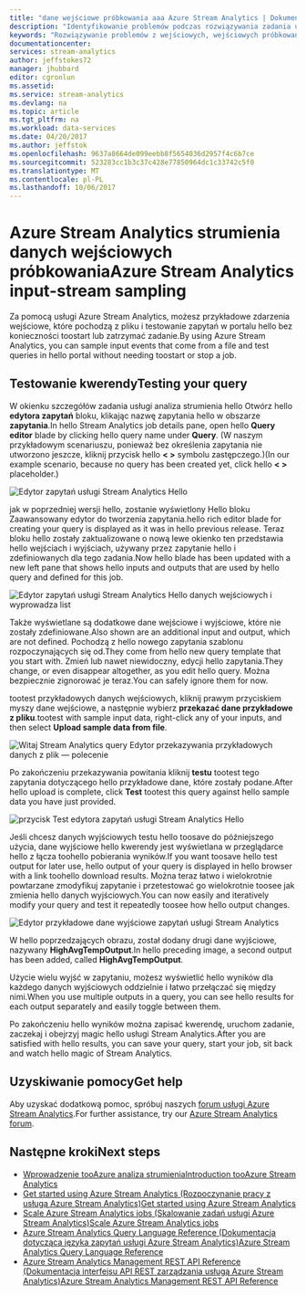 ```yaml
---
title: "dane wejściowe próbkowania aaa Azure Stream Analytics | Dokumentacja firmy Microsoft"
description: "Identyfikowanie problemów podczas rozwiązywania zadania usługi analiza strumienia."
keywords: "Rozwiązywanie problemów z wejściowych, wejściowych próbkowania"
documentationcenter: 
services: stream-analytics
author: jeffstokes72
manager: jhubbard
editor: cgronlun
ms.assetid: 
ms.service: stream-analytics
ms.devlang: na
ms.topic: article
ms.tgt_pltfrm: na
ms.workload: data-services
ms.date: 04/20/2017
ms.author: jeffstok
ms.openlocfilehash: 9637a8664de099eebb8f5654036d2957f4c6b7ce
ms.sourcegitcommit: 523283cc1b3c37c428e77850964dc1c33742c5f0
ms.translationtype: MT
ms.contentlocale: pl-PL
ms.lasthandoff: 10/06/2017
---
```

# <a name="azure-stream-analytics-input-stream-sampling"></a><span data-ttu-id="4fdb1-104">Azure Stream Analytics strumienia danych wejściowych próbkowania</span><span class="sxs-lookup"><span data-stu-id="4fdb1-104">Azure Stream Analytics input-stream sampling</span></span>

<span data-ttu-id="4fdb1-105">Za pomocą usługi Azure Stream Analytics, możesz przykładowe zdarzenia wejściowe, które pochodzą z pliku i testowanie zapytań w portalu hello bez konieczności toostart lub zatrzymać zadanie.</span><span class="sxs-lookup"><span data-stu-id="4fdb1-105">By using Azure Stream Analytics, you can sample input events that come from a file and test queries in hello portal without needing toostart or stop a job.</span></span>

## <a name="testing-your-query"></a><span data-ttu-id="4fdb1-106">Testowanie kwerendy</span><span class="sxs-lookup"><span data-stu-id="4fdb1-106">Testing your query</span></span>

<span data-ttu-id="4fdb1-107">W okienku szczegółów zadania usługi analiza strumienia hello Otwórz hello **edytora zapytań** bloku, klikając nazwę zapytania hello w obszarze **zapytania**.</span><span class="sxs-lookup"><span data-stu-id="4fdb1-107">In hello Stream Analytics job details pane, open hello **Query editor** blade by clicking hello query name under **Query**.</span></span> <span data-ttu-id="4fdb1-108">(W naszym przykładowym scenariuszu, ponieważ bez określenia zapytania nie utworzono jeszcze, kliknij przycisk hello **< >** symbolu zastępczego.)</span><span class="sxs-lookup"><span data-stu-id="4fdb1-108">(In our example scenario, because no query has been created yet, click hello **< >** placeholder.)</span></span>

![Edytor zapytań usługi Stream Analytics Hello](media/stream-analytics-sample-data-input/stream-analytics-query-editor.png)

<span data-ttu-id="4fdb1-110">jak w poprzedniej wersji hello, zostanie wyświetlony Hello bloku Zaawansowany edytor do tworzenia zapytania.</span><span class="sxs-lookup"><span data-stu-id="4fdb1-110">hello rich editor blade for creating your query is displayed as it was in hello previous release.</span></span> <span data-ttu-id="4fdb1-111">Teraz bloku hello zostały zaktualizowane o nową lewe okienko ten przedstawia hello wejściach i wyjściach, używany przez zapytanie hello i zdefiniowanych dla tego zadania.</span><span class="sxs-lookup"><span data-stu-id="4fdb1-111">Now hello blade has been updated with a new left pane that shows hello inputs and outputs that are used by hello query and defined for this job.</span></span>

![Edytor zapytań usługi Stream Analytics Hello danych wejściowych i wyprowadza list](media/stream-analytics-sample-data-input/stream-analytics-query-editor-highlight.png)

<span data-ttu-id="4fdb1-113">Także wyświetlane są dodatkowe dane wejściowe i wyjściowe, które nie zostały zdefiniowane.</span><span class="sxs-lookup"><span data-stu-id="4fdb1-113">Also shown are an additional input and output, which are not defined.</span></span> <span data-ttu-id="4fdb1-114">Pochodzą z hello nowego zapytania szablonu rozpoczynających się od.</span><span class="sxs-lookup"><span data-stu-id="4fdb1-114">They come from hello new query template that you start with.</span></span> <span data-ttu-id="4fdb1-115">Zmień lub nawet niewidoczny, edycji hello zapytania.</span><span class="sxs-lookup"><span data-stu-id="4fdb1-115">They change, or even disappear altogether, as you edit hello query.</span></span> <span data-ttu-id="4fdb1-116">Można bezpiecznie zignorować je teraz.</span><span class="sxs-lookup"><span data-stu-id="4fdb1-116">You can safely ignore them for now.</span></span>

<span data-ttu-id="4fdb1-117">tootest przykładowych danych wejściowych, kliknij prawym przyciskiem myszy dane wejściowe, a następnie wybierz **przekazać dane przykładowe z pliku**.</span><span class="sxs-lookup"><span data-stu-id="4fdb1-117">tootest with sample input data, right-click any of your inputs, and then select **Upload sample data from file**.</span></span>

![Witaj Stream Analytics query Edytor przekazywania przykładowych danych z plik — polecenie](media/stream-analytics-sample-data-input/stream-analytics-query-editor-upload.png)

<span data-ttu-id="4fdb1-119">Po zakończeniu przekazywania powitania kliknij **testu** tootest tego zapytania dotyczącego hello przykładowe dane, które zostały podane.</span><span class="sxs-lookup"><span data-stu-id="4fdb1-119">After hello upload is complete, click **Test** tootest this query against hello sample data you have just provided.</span></span>

![przycisk Test edytora zapytań usługi Stream Analytics Hello](media/stream-analytics-sample-data-input/stream-analytics-query-editor-test.png)

<span data-ttu-id="4fdb1-121">Jeśli chcesz danych wyjściowych testu hello toosave do późniejszego użycia, dane wyjściowe hello kwerendy jest wyświetlana w przeglądarce hello z łącza toohello pobierania wyników.</span><span class="sxs-lookup"><span data-stu-id="4fdb1-121">If you want toosave hello test output for later use, hello output of your query is displayed in hello browser with a link toohello download results.</span></span> <span data-ttu-id="4fdb1-122">Można teraz łatwo i wielokrotnie powtarzane zmodyfikuj zapytanie i przetestować go wielokrotnie toosee jak zmienia hello danych wyjściowych.</span><span class="sxs-lookup"><span data-stu-id="4fdb1-122">You can now easily and iteratively modify your query and test it repeatedly toosee how hello output changes.</span></span>

![Edytor przykładowe dane wyjściowe zapytań usługi Stream Analytics](media/stream-analytics-sample-data-input/stream-analytics-query-editor-samples-output.png)

<span data-ttu-id="4fdb1-124">W hello poprzedzających obrazu, został dodany drugi dane wyjściowe, nazywany **HighAvgTempOutput**.</span><span class="sxs-lookup"><span data-stu-id="4fdb1-124">In hello preceding image, a second output has been added, called **HighAvgTempOutput**.</span></span>

<span data-ttu-id="4fdb1-125">Użycie wielu wyjść w zapytaniu, możesz wyświetlić hello wyników dla każdego danych wyjściowych oddzielnie i łatwo przełączać się między nimi.</span><span class="sxs-lookup"><span data-stu-id="4fdb1-125">When you use multiple outputs in a query, you can see hello results for each output separately and easily toggle between them.</span></span>

<span data-ttu-id="4fdb1-126">Po zakończeniu hello wyników można zapisać kwerendę, uruchom zadanie, zaczekaj i obejrzyj magic hello usługi Stream Analytics.</span><span class="sxs-lookup"><span data-stu-id="4fdb1-126">After you are satisfied with hello results, you can save your query, start your job, sit back and watch hello magic of Stream Analytics.</span></span>

## <a name="get-help"></a><span data-ttu-id="4fdb1-127">Uzyskiwanie pomocy</span><span class="sxs-lookup"><span data-stu-id="4fdb1-127">Get help</span></span>

<span data-ttu-id="4fdb1-128">Aby uzyskać dodatkową pomoc, spróbuj naszych [forum usługi Azure Stream Analytics](https://social.msdn.microsoft.com/Forums/en-US/home?forum=AzureStreamAnalytics).</span><span class="sxs-lookup"><span data-stu-id="4fdb1-128">For further assistance, try our [Azure Stream Analytics forum](https://social.msdn.microsoft.com/Forums/en-US/home?forum=AzureStreamAnalytics).</span></span>

## <a name="next-steps"></a><span data-ttu-id="4fdb1-129">Następne kroki</span><span class="sxs-lookup"><span data-stu-id="4fdb1-129">Next steps</span></span>
* [<span data-ttu-id="4fdb1-130">Wprowadzenie tooAzure analiza strumienia</span><span class="sxs-lookup"><span data-stu-id="4fdb1-130">Introduction tooAzure Stream Analytics</span></span>](stream-analytics-introduction.md)
* [<span data-ttu-id="4fdb1-131">Get started using Azure Stream Analytics (Rozpoczynanie pracy z usługą Azure Stream Analytics)</span><span class="sxs-lookup"><span data-stu-id="4fdb1-131">Get started using Azure Stream Analytics</span></span>](stream-analytics-real-time-fraud-detection.md)
* [<span data-ttu-id="4fdb1-132">Scale Azure Stream Analytics jobs (Skalowanie zadań usługi Azure Stream Analytics)</span><span class="sxs-lookup"><span data-stu-id="4fdb1-132">Scale Azure Stream Analytics jobs</span></span>](stream-analytics-scale-jobs.md)
* [<span data-ttu-id="4fdb1-133">Azure Stream Analytics Query Language Reference (Dokumentacja dotycząca języka zapytań usługi Azure Stream Analytics)</span><span class="sxs-lookup"><span data-stu-id="4fdb1-133">Azure Stream Analytics Query Language Reference</span></span>](https://msdn.microsoft.com/library/azure/dn834998.aspx)
* [<span data-ttu-id="4fdb1-134">Azure Stream Analytics Management REST API Reference (Dokumentacja interfejsu API REST zarządzania usługą Azure Stream Analytics)</span><span class="sxs-lookup"><span data-stu-id="4fdb1-134">Azure Stream Analytics Management REST API Reference</span></span>](https://msdn.microsoft.com/library/azure/dn835031.aspx)
